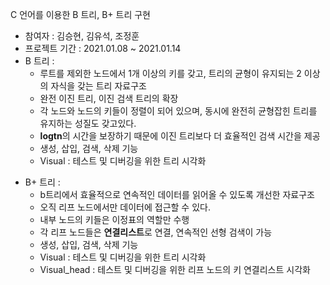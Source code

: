 C 언어를 이용한 B 트리, B+ 트리 구현

- 참여자 : 김승현, 김유석, 조정훈
- 프로젝트 기간 : 2021.01.08 ~ 2021.01.14
- B 트리 : 
  - 루트를 제외한 노드에서 1개 이상의 키를 갖고, 트리의 균형이 유지되는 2 이상의 자식을 갖는 트리 자료구조
  - 완전 이진 트리, 이진 검색 트리의 확장
  -  각 노드와 노드의 키들이 정렬이 되어 있으며, 동시에 완전히 균형잡힌 트리를 유지하는 성질도 갖고있다.
  - **logtn**의 시간을 보장하기 때문에 이진 트리보다 더 효율적인 검색 시간을 제공
  - 생성, 삽입, 검색, 삭제 기능
  - Visual : 테스트 및 디버깅을 위한 트리 시각화

* B+ 트리 :
  * b트리에서 효율적으로 연속적인 데이터를 읽어올 수 있도록 개선한 자료구조
  * 오직 리프 노드에서만 데이터에 접근할 수 있다.
  * 내부 노드의 키들은 이정표의 역할만 수행
  *  각 리프 노드들은 **연결리스트**로 연결, 연속적인 선형 검색이 가능
  * 생성, 삽입, 검색, 삭제 기능
  * Visual : 테스트 및 디버깅을 위한 트리 시각화
  * Visual_head : 테스트 및 디버깅을 위한 리프 노드의 키 연결리스트 시각화

